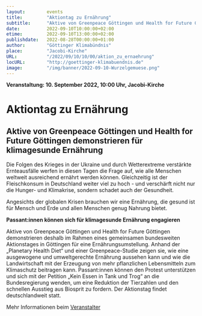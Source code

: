 ```yaml
---
layout:        events
title:         "Aktiontag zu Ernährung"
subtitle:      "Aktive von Greenpeace Göttingen und Health for Future Göttingen demonstrieren für klimagesunde Ernährung"
date:          2022-09-10T10:00:00+02:00
etime:         2022-09-10T13:00:00+02:00
publishdate:   2022-08-28T00:00:00+01:00
author:        "Göttinger Klimabündnis"
place:         "Jacobi-Kirche"
URL:           "/2022/09/10/10/00/aktion_zu_ernaehrung"
locURL:        "http://goettinger-klimabuendnis.de"
image:         "/img/banner/2022-09-10-Wurzelgemuese.png"
---
```


**Veranstaltung: 10. September 2022, 10:00 Uhr, Jacobi-Kirche**


Aktiontag zu Ernährung
===========

Aktive von Greenpeace Göttingen und Health for Future Göttingen demonstrieren für klimagesunde Ernährung
-----------

Die Folgen des Krieges in der Ukraine und durch Wetterextreme verstärkte Ernteausfälle werfen in diesen Tagen die Frage auf, wie alle Menschen weltweit ausreichend ernährt werden können. Gleichzeitig ist der Fleischkonsum in Deutschland weiter viel zu hoch - und verschärft nicht nur die Hunger- und Klimakrise, sondern schadet auch der Gesundheit.

Angesichts der globalen Krisen brauchen wir eine Ernährung, die gesund ist für Mensch und Erde und allen Menschen genug Nahrung bietet.

**Passant:innen können sich für klimagesunde Ernährung engagieren**

Aktive von Greenpeace Göttingen und Health for Future Göttingen demonstrieren deshalb im Rahmen eines gemeinsamen bundesweiten Aktionstages in Göttingen für eine Ernährungsumstellung. Anhand der „Planetary Health Diet“ und einer Greenpeace-Studie zeigen sie, wie eine ausgewogene und umweltgerechte Ernährung aussehen kann und wie die Landwirtschaft mit der Erzeugung von mehr pflanzlichen Lebensmitteln zum Klimaschutz beitragen kann. Passant:innen können den Protest unterstützen und sich mit der Petition „Kein Essen in Tank und Trog“ an die Bundesregierung wenden, um eine Reduktion der Tierzahlen und den schnellen Ausstieg aus Biosprit zu fordern. Der Aktionstag findet deutschlandweit statt.


Mehr Informationen beim [Veranstalter](http://goettinger-klimabuendnis.de)
